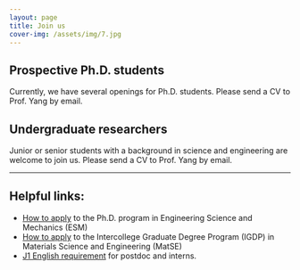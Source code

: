 ```yaml
---
layout: page
title: Join us
cover-img: /assets/img/7.jpg
---
```


## Prospective Ph.D. students
Currently, we have several openings for Ph.D. students. Please send a CV to Prof. Yang by email.


## Undergraduate researchers
Junior or senior students with a background in science and engineering are welcome to join us. Please send a CV to Prof. Yang by email.

---
## Helpful links:
 - [How to apply](https://www.esm.psu.edu/academics/graduate/how-to-apply.aspx) to the Ph.D. program in Engineering Science and Mechanics (ESM)
- [How to apply](https://www.matse.psu.edu/graduate/prospective-students/how-apply-igdp) to the Intercollege Graduate Degree Program (IGDP) in Materials Science and Engineering (MatSE)
- [J1 English requirement](https://eppic.la.psu.edu/j-1-scholars/english-proficiency-requirements-for-j-1-scholars/) for postdoc and interns.